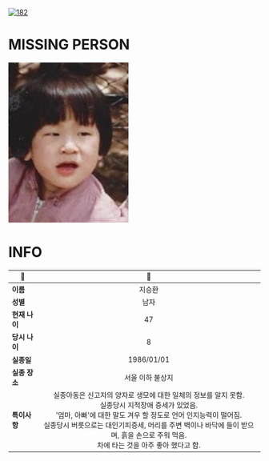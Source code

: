 [![182](https://img.shields.io/badge/%EC%8B%A4%EC%A2%85%EC%8B%A0%EA%B3%A0%EB%8A%94%20%EA%B5%AD%EB%B2%88%EC%97%86%EC%9D%B4-182-blue)](http://safe182.go.kr/index.do)

# MISSING PERSON

<img src="./missing_person.jpg">

# INFO

|🔑|💎|
|--|:--:|
|**이름**|지승환|
|**성별**|남자|
|**현재 나이**|47|
|**당시 나이**|8|
|**실종일**|1986/01/01|
|**실종 장소**|서울 이하 불상지|
|**특이사항**|실종아동은 신고자의 양자로 생모에 대한 일체의 정보를 알지 못함.</br>실종당시 지적장애 증세가 있었음.</br>'엄마, 아빠'에 대한 말도 겨우 할 정도로 언어 인지능력이 떨어짐.</br>실종당시 버릇으로는 대인기피증세, 머리를 주변 벽이나 바닥에 들이 받으며, 흙을 손으로 주워 먹음.</br>차에 타는 것을 아주 좋아 했다고 함.|
